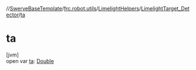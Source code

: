 //[SwerveBaseTemplate](../../../../index.md)/[frc.robot.utils](../../index.md)/[LimelightHelpers](../index.md)/[LimelightTarget_Detector](index.md)/[ta](ta.md)

# ta

[jvm]\
open var [ta](ta.md): [Double](https://kotlinlang.org/api/latest/jvm/stdlib/kotlin/-double/index.html)
